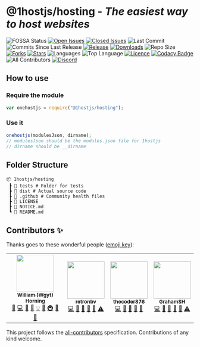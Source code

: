 # @1hostjs/hosting - _The easiest way to host websites_

![FOSSA Status](https://app.fossa.com/api/projects/git%2Bgithub.com%2Fwgytcraft%2Fwgytcraft-hosting.svg?type=shield) [![Open Issues](https://img.shields.io/github/issues/wgytcraft/hosting?color=green&logo=github&logoColor=white)](https://github.com/wgytcraft/hosting/issues) [![Closed Issues](https://img.shields.io/github/issues-closed/wgytcraft/hosting?color=red&logo=github&logoColor=white)](https://github.com/wgytcraft/hosting/issues?q=is%3Aissue+is%3Aclosed) ![Last Commit](https://img.shields.io/github/last-commit/wgytcraft/hosting?color=green&logo=github&logoColor=white) ![Commits Since Last Release](https://img.shields.io/github/commits-since/wgytcraft/hosting/latest?color=green&include_prereleases&label=commits%20since%20last%20release&logo=github&logoColor=white&sort=semver) [![Release](https://img.shields.io/github/v/release/wgytcraft/hosting?color=green&logo=github&logoColor=white)](https://github.com/wgytcraft/hosting/releases/latest) [![Downloads](https://img.shields.io/github/downloads/wgytcraft/hosting/latest/total?color=green&logo=github&logoColor=white&sort=semver)](https://github.com/1hostjs/hosting/releases/latest) ![Repo Size](https://img.shields.io/github/repo-size/wgytcraft/hosting?color=green&logo=github&logoColor=white) [![Forks](https://img.shields.io/github/forks/wgytcraft/hosting?color=green&logo=github-actions&logoColor=white)](https://github.com/wgytcraft/hosting/network/members) [![Stars](https://img.shields.io/github/stars/wgytcraft/hosting?color=green&logo=github&logoColor=white)](https://github.com/wgytcraft/hosting/stargazers) ![Languages](https://img.shields.io/github/languages/count/wgytcraft/hosting?color=green&logo=github&logoColor=white) ![Top Language](https://img.shields.io/github/languages/top/wgytcraft/hosting?color=green&logoColor=white) [![Licence](https://img.shields.io/github/license/wgytcraft/hosting?color=green&logo=github&logoColor=white)](https://github.com/wgytcraft/hosting/blob/main/LICENSE) [![Codacy Badge](https://app.codacy.com/project/badge/Grade/aa8004662996446e9dd30ff0d1c71c5b)](https://www.codacy.com/gh/wgytcraft/hosting/dashboard?utm_source=github.com&utm_medium=referral&utm_content=wgytcraft/hosting&utm_campaign=Badge_Grade) ![All Contributors](https://img.shields.io/github/all-contributors/wgytcraft/hosting/master?color=green&logo=github&logoColor=white) [![Discord](https://img.shields.io/discord/815203873324662865?color=green&logo=discord&logoColor=white&label=discord)](https://discord.gg/NcfrvkEy6A)

## How to use

### Require the module

```javascript
var onehostjs = require("@1hostjs/hosting");
```

### Use it

```javascript
onehostjs(modulesJson, dirname);
// modulesJson should be the modules.json file for 1hostjs
// dirname should be __dirname
```

## Folder Structure

```text
📦 1hostjs/hosting
 ┣ 📂 tests # Folder for tests
 ┣ 📂 dist # Actual source code
 ┣ 📂 .github # Community health files
 ┣ 📜 LICENSE
 ┣ 📜 NOTICE.md
 ┗ 📜 README.md
```

## Contributors ✨

Thanks goes to these wonderful people ([emoji key](https://allcontributors.org/docs/en/emoji-key)):

<!-- ALL-CONTRIBUTORS-LIST:START - Do not remove or modify this section -->
<!-- prettier-ignore-start -->
<!-- markdownlint-disable -->
<table>
  <tr>
    <td align="center"><a href="http://wgyt.tk"><img src="https://avatars.githubusercontent.com/u/68466727?v=4?s=100" width="100px;" alt=""/><br /><sub><b>William (Wgyt) Horning</b></sub></a><br /><a href="https://github.com/wgytcraft/hosting/issues?q=author%3Awgyt" title="Bug reports">🐛</a> <a href="https://github.com/wgytcraft/hosting/commits?author=wgyt" title="Code">💻</a> <a href="https://github.com/wgytcraft/hosting/commits?author=wgyt" title="Documentation">📖</a> <a href="#design-wgyt" title="Design">🎨</a> <a href="#example-wgyt" title="Examples">💡</a> <a href="#ideas-wgyt" title="Ideas, Planning, & Feedback">🤔</a> <a href="#infra-wgyt" title="Infrastructure (Hosting, Build-Tools, etc)">🚇</a> <a href="#maintenance-wgyt" title="Maintenance">🚧</a> <a href="https://github.com/wgytcraft/hosting/pulls?q=is%3Apr+reviewed-by%3Awgyt" title="Reviewed Pull Requests">👀</a></td>
    <td align="center"><a href="https://retronbv.github.io"><img src="https://avatars.githubusercontent.com/u/49005044?v=4?s=100" width="100px;" alt=""/><br /><sub><b>retronbv</b></sub></a><br /><a href="https://github.com/wgytcraft/hosting/commits?author=retronbv" title="Code">💻</a> <a href="#ideas-retronbv" title="Ideas, Planning, & Feedback">🤔</a> <a href="https://github.com/wgytcraft/hosting/issues?q=author%3Aretronbv" title="Bug reports">🐛</a> <a href="https://github.com/wgytcraft/hosting/pulls?q=is%3Apr+reviewed-by%3Aretronbv" title="Reviewed Pull Requests">👀</a> <a href="#maintenance-retronbv" title="Maintenance">🚧</a> <a href="https://github.com/wgytcraft/hosting/commits?author=retronbv" title="Tests">⚠️</a></td>
    <td align="center"><a href="https://thecoder876.github.io"><img src="https://avatars.githubusercontent.com/u/76265544?v=4?s=100" width="100px;" alt=""/><br /><sub><b>thecoder876</b></sub></a><br /><a href="https://github.com/wgytcraft/hosting/commits?author=thecoder876" title="Code">💻</a> <a href="#ideas-thecoder876" title="Ideas, Planning, & Feedback">🤔</a> <a href="#maintenance-thecoder876" title="Maintenance">🚧</a> <a href="#projectManagement-thecoder876" title="Project Management">📆</a> <a href="https://github.com/wgytcraft/hosting/pulls?q=is%3Apr+reviewed-by%3Athecoder876" title="Reviewed Pull Requests">👀</a></td>
    <td align="center"><a href="https://grahamsh.com"><img src="https://avatars.githubusercontent.com/u/64214252?v=4?s=100" width="100px;" alt=""/><br /><sub><b>GrahamSH</b></sub></a><br /><a href="https://github.com/wgytcraft/hosting/commits?author=GrahamSH-LLK" title="Code">💻</a> <a href="https://github.com/wgytcraft/hosting/commits?author=GrahamSH-LLK" title="Documentation">📖</a> <a href="https://github.com/wgytcraft/hosting/issues?q=author%3AGrahamSH-LLK" title="Bug reports">🐛</a> <a href="#ideas-GrahamSH-LLK" title="Ideas, Planning, & Feedback">🤔</a> <a href="https://github.com/wgytcraft/hosting/pulls?q=is%3Apr+reviewed-by%3AGrahamSH-LLK" title="Reviewed Pull Requests">👀</a> <a href="https://github.com/wgytcraft/hosting/commits?author=GrahamSH-LLK" title="Tests">⚠️</a></td>
  </tr>
</table>

<!-- markdownlint-restore -->
<!-- prettier-ignore-end -->

<!-- ALL-CONTRIBUTORS-LIST:END -->

This project follows the [all-contributors](https://github.com/all-contributors/all-contributors) specification. Contributions of any kind welcome.
